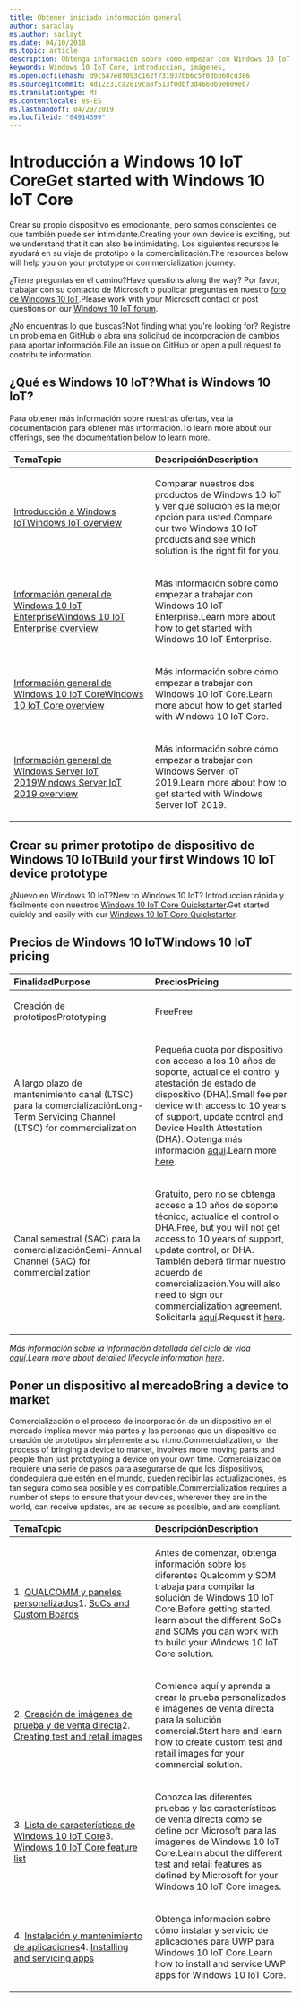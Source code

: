 ```yaml
---
title: Obtener iniciado información general
author: saraclay
ms.author: saclayt
ms.date: 04/10/2018
ms.topic: article
description: Obtenga información sobre cómo empezar con Windows 10 IoT Core.
keywords: Windows 10 IoT Core, introducción, imágenes,
ms.openlocfilehash: d9c547e8f093c162f731937bb6c5f03bb60cd386
ms.sourcegitcommit: 4d12231ca2819ca8f513f0dbf3d4660b9eb09eb7
ms.translationtype: MT
ms.contentlocale: es-ES
ms.lasthandoff: 04/29/2019
ms.locfileid: "64914399"
---
```

# <a name="get-started-with-windows-10-iot-core"></a><span data-ttu-id="c43e2-104">Introducción a Windows 10 IoT Core</span><span class="sxs-lookup"><span data-stu-id="c43e2-104">Get started with Windows 10 IoT Core</span></span>

<span data-ttu-id="c43e2-105">Crear su propio dispositivo es emocionante, pero somos conscientes de que también puede ser intimidante.</span><span class="sxs-lookup"><span data-stu-id="c43e2-105">Creating your own device is exciting, but we understand that it can also be intimidating.</span></span> <span data-ttu-id="c43e2-106">Los siguientes recursos le ayudará en su viaje de prototipo o la comercialización.</span><span class="sxs-lookup"><span data-stu-id="c43e2-106">The resources below will help you on your prototype or commercialization journey.</span></span> 

<span data-ttu-id="c43e2-107">¿Tiene preguntas en el camino?</span><span class="sxs-lookup"><span data-stu-id="c43e2-107">Have questions along the way?</span></span> <span data-ttu-id="c43e2-108">Por favor, trabajar con su contacto de Microsoft o publicar preguntas en nuestro [foro de Windows 10 IoT](https://social.msdn.microsoft.com/forums/en-US/home?forum=WindowsIoT).</span><span class="sxs-lookup"><span data-stu-id="c43e2-108">Please work with your Microsoft contact or post questions on our [Windows 10 IoT forum](https://social.msdn.microsoft.com/forums/en-US/home?forum=WindowsIoT).</span></span>

<span data-ttu-id="c43e2-109">¿No encuentras lo que buscas?</span><span class="sxs-lookup"><span data-stu-id="c43e2-109">Not finding what you're looking for?</span></span> <span data-ttu-id="c43e2-110">Registre un problema en GitHub o abra una solicitud de incorporación de cambios para aportar información.</span><span class="sxs-lookup"><span data-stu-id="c43e2-110">File an issue on GitHub or open a pull request to contribute information.</span></span>

## <a name="what-is-windows-10-iot"></a><span data-ttu-id="c43e2-111">¿Qué es Windows 10 IoT?</span><span class="sxs-lookup"><span data-stu-id="c43e2-111">What is Windows 10 IoT?</span></span>

<span data-ttu-id="c43e2-112">Para obtener más información sobre nuestras ofertas, vea la documentación para obtener más información.</span><span class="sxs-lookup"><span data-stu-id="c43e2-112">To learn more about our offerings, see the documentation below to learn more.</span></span> 

<table>
<colgroup>
<col width="50%" />
<col width="50%" />
</colgroup>
<thead>
<tr class="header">
<th align="left"><span data-ttu-id="c43e2-113">Tema</span><span class="sxs-lookup"><span data-stu-id="c43e2-113">Topic</span></span></th>
<th align="left"><span data-ttu-id="c43e2-114">Descripción</span><span class="sxs-lookup"><span data-stu-id="c43e2-114">Description</span></span></th>
</tr>
</thead>
<tbody>

<tr class="odd">
<td align="left"><p><span data-ttu-id="c43e2-115"><a href="windows-iot.md" data-raw-source="[Windows IoT Overview](windows-iot.md)">Introducción a Windows IoT</a></span><span class="sxs-lookup"><span data-stu-id="c43e2-115"><a href="windows-iot.md" data-raw-source="[Windows IoT Overview](windows-iot.md)">Windows IoT overview</a></span></span></p></td>
<td align="left"><p><span data-ttu-id="c43e2-116">Comparar nuestros dos productos de Windows 10 IoT y ver qué solución es la mejor opción para usted.</span><span class="sxs-lookup"><span data-stu-id="c43e2-116">Compare our two Windows 10 IoT products and see which solution is the right fit for you.</span></span></p></td>
</tr>

<tr class="odd">
<td align="left"><p><span data-ttu-id="c43e2-117"><a href="windows-iot-enterprise.md" data-raw-source="[Windows 10 IoT Enterprise Overview](windows-iot-enterprise.md)">Información general de Windows 10 IoT Enterprise</a></span><span class="sxs-lookup"><span data-stu-id="c43e2-117"><a href="windows-iot-enterprise.md" data-raw-source="[Windows 10 IoT Enterprise Overview](windows-iot-enterprise.md)">Windows 10 IoT Enterprise overview</a></span></span></p></td>
<td align="left"><p><span data-ttu-id="c43e2-118">Más información sobre cómo empezar a trabajar con Windows 10 IoT Enterprise.</span><span class="sxs-lookup"><span data-stu-id="c43e2-118">Learn more about how to get started with Windows 10 IoT Enterprise.</span></span></p></td>
</tr>

<tr class="odd">
<td align="left"><p><span data-ttu-id="c43e2-119"><a href="windows-iot-core.md" data-raw-source="[Windows 10 IoT Core Overview](windows-iot-core.md)">Información general de Windows 10 IoT Core</a></span><span class="sxs-lookup"><span data-stu-id="c43e2-119"><a href="windows-iot-core.md" data-raw-source="[Windows 10 IoT Core Overview](windows-iot-core.md)">Windows 10 IoT Core overview</a></span></span></p></td>
<td align="left"><p><span data-ttu-id="c43e2-120">Más información sobre cómo empezar a trabajar con Windows 10 IoT Core.</span><span class="sxs-lookup"><span data-stu-id="c43e2-120">Learn more about how to get started with Windows 10 IoT Core.</span></span></p></td>
</tr>

<tr class="odd">
<td align="left"><p><span data-ttu-id="c43e2-121"><a href="windows-iot-core.md" data-raw-source="[Windows 10 IoT Core Overview](windows-server.md)">Información general de Windows Server IoT 2019</a></span><span class="sxs-lookup"><span data-stu-id="c43e2-121"><a href="windows-iot-core.md" data-raw-source="[Windows 10 IoT Core Overview](windows-server.md)">Windows Server IoT 2019 overview</a></span></span></p></td>
<td align="left"><p><span data-ttu-id="c43e2-122">Más información sobre cómo empezar a trabajar con Windows Server IoT 2019.</span><span class="sxs-lookup"><span data-stu-id="c43e2-122">Learn more about how to get started with Windows Server IoT 2019.</span></span></p></td>
</tr>

</tbody>
</table>

## <a name="build-your-first-windows-10-iot-device-prototype"></a><span data-ttu-id="c43e2-123">Crear su primer prototipo de dispositivo de Windows 10 IoT</span><span class="sxs-lookup"><span data-stu-id="c43e2-123">Build your first Windows 10 IoT device prototype</span></span>

<span data-ttu-id="c43e2-124">¿Nuevo en Windows 10 IoT?</span><span class="sxs-lookup"><span data-stu-id="c43e2-124">New to Windows 10 IoT?</span></span> <span data-ttu-id="c43e2-125">Introducción rápida y fácilmente con nuestros [Windows 10 IoT Core Quickstarter](tutorials/Tutorials.md).</span><span class="sxs-lookup"><span data-stu-id="c43e2-125">Get started quickly and easily with our [Windows 10 IoT Core Quickstarter](tutorials/Tutorials.md).</span></span> 

## <a name="windows-10-iot-pricing"></a><span data-ttu-id="c43e2-126">Precios de Windows 10 IoT</span><span class="sxs-lookup"><span data-stu-id="c43e2-126">Windows 10 IoT pricing</span></span>

<table>
<colgroup>
<col width="50%" />
<col width="50%" />
</colgroup>
<thead>
<tr class="header">
<th align="left"><span data-ttu-id="c43e2-127">Finalidad</span><span class="sxs-lookup"><span data-stu-id="c43e2-127">Purpose</span></span></th>
<th align="left"><span data-ttu-id="c43e2-128">Precios</span><span class="sxs-lookup"><span data-stu-id="c43e2-128">Pricing</span></span></th>
</tr>
</thead>
<tbody>

<tr class="odd">
<td align="left"><p><span data-ttu-id="c43e2-129">Creación de prototipos</span><span class="sxs-lookup"><span data-stu-id="c43e2-129">Prototyping</span></span></p></td>
<td align="left"><p><span data-ttu-id="c43e2-130">Free</span><span class="sxs-lookup"><span data-stu-id="c43e2-130">Free</span></span></p></td>
</tr>

<tr class="odd">
<td align="left"><p><span data-ttu-id="c43e2-131">A largo plazo de mantenimiento canal (LTSC) para la comercialización</span><span class="sxs-lookup"><span data-stu-id="c43e2-131">Long-Term Servicing Channel (LTSC) for commercialization</span></span></p></td>
<td align="left"><p><span data-ttu-id="c43e2-132">Pequeña cuota por dispositivo con acceso a los 10 años de soporte, actualice el control y atestación de estado de dispositivo (DHA).</span><span class="sxs-lookup"><span data-stu-id="c43e2-132">Small fee per device with access to 10 years of support, update control and Device Health Attestation (DHA).</span></span> <span data-ttu-id="c43e2-133">Obtenga más información <a href="https://docs.microsoft.com/windows-hardware/manufacture/iot/iotcoreservicesoverview" data-raw-source="[here](https://docs.microsoft.com/windows-hardware/manufacture/iot/iotcoreservicesoverview)">aquí</a>.</span><span class="sxs-lookup"><span data-stu-id="c43e2-133">Learn more <a href="https://docs.microsoft.com/windows-hardware/manufacture/iot/iotcoreservicesoverview" data-raw-source="[here](https://docs.microsoft.com/windows-hardware/manufacture/iot/iotcoreservicesoverview)">here</a>.</span></span></p></td>
</tr>

<tr class="odd">
<td align="left"><p><span data-ttu-id="c43e2-134">Canal semestral (SAC) para la comercialización</span><span class="sxs-lookup"><span data-stu-id="c43e2-134">Semi-Annual Channel (SAC) for commercialization</span></span></p></td>
<td align="left"><p><span data-ttu-id="c43e2-135">Gratuito, pero no se obtenga acceso a 10 años de soporte técnico, actualice el control o DHA.</span><span class="sxs-lookup"><span data-stu-id="c43e2-135">Free, but you will not get access to 10 years of support, update control, or DHA.</span></span> <span data-ttu-id="c43e2-136">También deberá firmar nuestro acuerdo de comercialización.</span><span class="sxs-lookup"><span data-stu-id="c43e2-136">You will also need to sign our commercialization agreement.</span></span> <span data-ttu-id="c43e2-137">Solicitarla <a href="https://www.aka.ms/SAC-agreement">aquí</a>.</span><span class="sxs-lookup"><span data-stu-id="c43e2-137">Request it <a href="https://www.aka.ms/SAC-agreement">here</a>.</span></span></p></td>
</tr>

</tbody>
</table>

<span data-ttu-id="c43e2-138"><i>Más información sobre la información detallada del ciclo de vida [aquí](https://support.microsoft.com/en-us/lifecycle/search?alpha=IoT%20Core)</i>.</span><span class="sxs-lookup"><span data-stu-id="c43e2-138"><i>Learn more about detailed lifecycle information [here](https://support.microsoft.com/en-us/lifecycle/search?alpha=IoT%20Core)</i>.</span></span>

## <a name="bring-a-device-to-market"></a><span data-ttu-id="c43e2-139">Poner un dispositivo al mercado</span><span class="sxs-lookup"><span data-stu-id="c43e2-139">Bring a device to market</span></span>

<span data-ttu-id="c43e2-140">Comercialización o el proceso de incorporación de un dispositivo en el mercado implica mover más partes y las personas que un dispositivo de creación de prototipos simplemente a su ritmo.</span><span class="sxs-lookup"><span data-stu-id="c43e2-140">Commercialization, or the process of bringing a device to market, involves more moving parts and people than just prototyping a device on your own time.</span></span> <span data-ttu-id="c43e2-141">Comercialización requiere una serie de pasos para asegurarse de que los dispositivos, dondequiera que estén en el mundo, pueden recibir las actualizaciones, es tan segura como sea posible y es compatible.</span><span class="sxs-lookup"><span data-stu-id="c43e2-141">Commercialization requires a number of steps to ensure that your devices, wherever they are in the world, can receive updates, are as secure as possible, and are compliant.</span></span> 

<table>
<colgroup>
<col width="50%" />
<col width="50%" />
</colgroup>
<thead>
<tr class="header">
<th align="left"><span data-ttu-id="c43e2-142">Tema</span><span class="sxs-lookup"><span data-stu-id="c43e2-142">Topic</span></span></th>
<th align="left"><span data-ttu-id="c43e2-143">Descripción</span><span class="sxs-lookup"><span data-stu-id="c43e2-143">Description</span></span></th>
</tr>
</thead>
<tbody>

<tr class="odd">
<td align="left"><p><span data-ttu-id="c43e2-144">1. <a href="learn-about-hardware/SoCsAndCustomBoards.md" data-raw-source="[SoCs and Custom Boards](learn-about-hardware/SoCsAndCustomBoards.md)">QUALCOMM y paneles personalizados</a></span><span class="sxs-lookup"><span data-stu-id="c43e2-144">1. <a href="learn-about-hardware/SoCsAndCustomBoards.md" data-raw-source="[SoCs and Custom Boards](learn-about-hardware/SoCsAndCustomBoards.md)">SoCs and Custom Boards</a></span></span></p></td>
<td align="left"><p><span data-ttu-id="c43e2-145">Antes de comenzar, obtenga información sobre los diferentes Qualcomm y SOM trabaja para compilar la solución de Windows 10 IoT Core.</span><span class="sxs-lookup"><span data-stu-id="c43e2-145">Before getting started, learn about the different SoCs and SOMs you can work with to build your Windows 10 IoT Core solution.</span></span></p></td>
</tr>

<tr class="odd">
<td align="left"><p><span data-ttu-id="c43e2-146">2. <a href="https://docs.microsoft.com/windows-hardware/manufacture/iot/iot-core-manufacturing-guide" data-raw-source="[Creating test and retail images](https://docs.microsoft.com/windows-hardware/manufacture/iot/iot-core-manufacturing-guide)">Creación de imágenes de prueba y de venta directa</a></span><span class="sxs-lookup"><span data-stu-id="c43e2-146">2. <a href="https://docs.microsoft.com/windows-hardware/manufacture/iot/iot-core-manufacturing-guide" data-raw-source="[Creating test and retail images](https://docs.microsoft.com/windows-hardware/manufacture/iot/iot-core-manufacturing-guide)">Creating test and retail images</a></span></span></p></td>
<td align="left"><p><span data-ttu-id="c43e2-147">Comience aquí y aprenda a crear la prueba personalizados e imágenes de venta directa para la solución comercial.</span><span class="sxs-lookup"><span data-stu-id="c43e2-147">Start here and learn how to create custom test and retail images for your commercial solution.</span></span></p></td>
</tr>

<tr class="odd">
<td align="left"><p><span data-ttu-id="c43e2-148">3. <a href="https://docs.microsoft.com/windows-hardware/manufacture/iot/iot-core-feature-list" data-raw-source="[Windows 10 IoT Core feature list](https://docs.microsoft.com/windows-hardware/manufacture/iot/iot-core-feature-list)">Lista de características de Windows 10 IoT Core</a></span><span class="sxs-lookup"><span data-stu-id="c43e2-148">3. <a href="https://docs.microsoft.com/windows-hardware/manufacture/iot/iot-core-feature-list" data-raw-source="[Windows 10 IoT Core feature list](https://docs.microsoft.com/windows-hardware/manufacture/iot/iot-core-feature-list)">Windows 10 IoT Core feature list</a></span></span></p></td>
<td align="left"><p><span data-ttu-id="c43e2-149">Conozca las diferentes pruebas y las características de venta directa como se define por Microsoft para las imágenes de Windows 10 IoT Core.</span><span class="sxs-lookup"><span data-stu-id="c43e2-149">Learn about the different test and retail features as defined by Microsoft for your Windows 10 IoT Core images.</span></span></p></td>
</tr>

<tr class="odd">
<td align="left"><p><span data-ttu-id="c43e2-150">4. <a href="https://docs.microsoft.com/windows-hardware/service/iot/servicing-msstore" data-raw-source="[Installing and servicing apps](https://docs.microsoft.com/windows-hardware/service/iot/servicing-msstore)">Instalación y mantenimiento de aplicaciones</a></span><span class="sxs-lookup"><span data-stu-id="c43e2-150">4. <a href="https://docs.microsoft.com/windows-hardware/service/iot/servicing-msstore" data-raw-source="[Installing and servicing apps](https://docs.microsoft.com/windows-hardware/service/iot/servicing-msstore)">Installing and servicing apps</a></span></span></p></td>
<td align="left"><p><span data-ttu-id="c43e2-151">Obtenga información sobre cómo instalar y servicio de aplicaciones para UWP para Windows 10 IoT Core.</span><span class="sxs-lookup"><span data-stu-id="c43e2-151">Learn how to install and service UWP apps for Windows 10 IoT Core.</span></span></p></td>
</tr>


</tbody>
</table>
